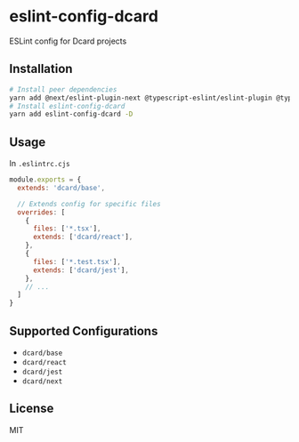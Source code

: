 # eslint-config-dcard

ESLint config for Dcard projects

## Installation

``` bash
# Install peer dependencies
yarn add @next/eslint-plugin-next @typescript-eslint/eslint-plugin @typescript-eslint/parser eslint eslint-plugin-import eslint-plugin-jest eslint-plugin-jsx-a11y eslint-plugin-node eslint-plugin-react eslint-plugin-react-hooks eslint-plugin-unicorn -D
# Install eslint-config-dcard
yarn add eslint-config-dcard -D
```

## Usage

In `.eslintrc.cjs`

``` js
module.exports = {
  extends: 'dcard/base',

  // Extends config for specific files
  overrides: [
    {
      files: ['*.tsx'],
      extends: ['dcard/react'],
    },
    {
      files: ['*.test.tsx'],
      extends: ['dcard/jest'],
    },
    // ...
  ]
}
```

## Supported Configurations

- `dcard/base`
- `dcard/react`
- `dcard/jest`
- `dcard/next`

## License

MIT
